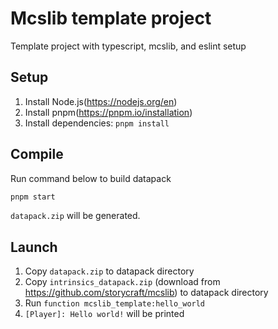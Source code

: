 # Mcslib template project
Template project with typescript, mcslib, and eslint setup

## Setup
1. Install Node.js(https://nodejs.org/en)
2. Install pnpm(https://pnpm.io/installation)
3. Install dependencies: `pnpm install`

## Compile
Run command below to build datapack
```bash
pnpm start
```
`datapack.zip` will be generated.

## Launch
1. Copy `datapack.zip` to datapack directory
2. Copy `intrinsics_datapack.zip` (download from https://github.com/storycraft/mcslib) to datapack directory
3. Run `function mcslib_template:hello_world`
4. `[Player]: Hello world!` will be printed
